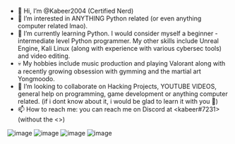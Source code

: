 - 👋 Hi, I’m @Kabeer2004 (Certified Nerd)
- 👀 I’m interested in ANYTHING Python related (or even anything computer related lmao).
- 🌱 I’m currently learning Python. I would consider myself a beginner - intermediate level Python programmer. My other skills include Unreal Engine, Kali Linux (along with experience with various cybersec tools) and video editing.
- 💀 My hobbies include music production and playing Valorant along with a recently growing obsession with gymming and the martial art Yongmoodo.
- 💞️ I’m looking to collaborate on Hacking Projects, YOUTUBE VIDEOS, general help on programming, game development or anything computer related. (if i dont know about it, i would be glad to learn it with you 🙂)
- 📫 How to reach me: you can reach me on Discord at <kabeer#7231> (without the <>)

![image](https://github.com/Kabeer2004/Kabeer2004/assets/59280736/7a43717d-6e13-4e9d-8151-c8310b989eef)
![image](https://github.com/Kabeer2004/Kabeer2004/assets/59280736/2983629b-f0e7-4171-9c72-f2a0382d1808)
![image](https://github.com/Kabeer2004/Kabeer2004/assets/59280736/d0b732c2-625f-47f6-8c55-ef50bc1ba56d)
![image](https://github.com/Kabeer2004/Kabeer2004/assets/59280736/2b0905eb-d255-455f-b889-f0c0df4504f5)


<!---
Kabeer2004/Kabeer2004 is a ✨ special ✨ repository because its `README.md` (this file) appears on your GitHub profile.
You can click the Preview link to take a look at your changes.
--->
